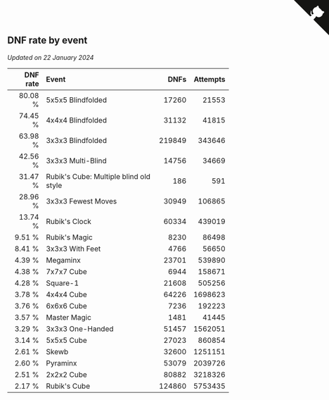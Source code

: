 ## DNF rate by event

*Updated on 22 January 2024*

| DNF rate | Event | DNFs | Attempts |
| ---: | :--- | ---: | ---: |
| 80.08 % | 5x5x5 Blindfolded | 17260 | 21553 |
| 74.45 % | 4x4x4 Blindfolded | 31132 | 41815 |
| 63.98 % | 3x3x3 Blindfolded | 219849 | 343646 |
| 42.56 % | 3x3x3 Multi-Blind | 14756 | 34669 |
| 31.47 % | Rubik's Cube: Multiple blind old style | 186 | 591 |
| 28.96 % | 3x3x3 Fewest Moves | 30949 | 106865 |
| 13.74 % | Rubik's Clock | 60334 | 439019 |
| 9.51 % | Rubik's Magic | 8230 | 86498 |
| 8.41 % | 3x3x3 With Feet | 4766 | 56650 |
| 4.39 % | Megaminx | 23701 | 539890 |
| 4.38 % | 7x7x7 Cube | 6944 | 158671 |
| 4.28 % | Square-1 | 21608 | 505256 |
| 3.78 % | 4x4x4 Cube | 64226 | 1698623 |
| 3.76 % | 6x6x6 Cube | 7236 | 192223 |
| 3.57 % | Master Magic | 1481 | 41445 |
| 3.29 % | 3x3x3 One-Handed | 51457 | 1562051 |
| 3.14 % | 5x5x5 Cube | 27023 | 860854 |
| 2.61 % | Skewb | 32600 | 1251151 |
| 2.60 % | Pyraminx | 53079 | 2039726 |
| 2.51 % | 2x2x2 Cube | 80882 | 3218326 |
| 2.17 % | Rubik's Cube | 124860 | 5753435 |


<a href="https://github.com/jonatanklosko/wca_statistics" class="github-corner" aria-label="View source on Github"><svg width="80" height="80" viewBox="0 0 250 250" style="fill:#151513; color:#fff; position: absolute; top: 0; border: 0; right: 0;" aria-hidden="true"><path d="M0,0 L115,115 L130,115 L142,142 L250,250 L250,0 Z"></path><path d="M128.3,109.0 C113.8,99.7 119.0,89.6 119.0,89.6 C122.0,82.7 120.5,78.6 120.5,78.6 C119.2,72.0 123.4,76.3 123.4,76.3 C127.3,80.9 125.5,87.3 125.5,87.3 C122.9,97.6 130.6,101.9 134.4,103.2" fill="currentColor" style="transform-origin: 130px 106px;" class="octo-arm"></path><path d="M115.0,115.0 C114.9,115.1 118.7,116.5 119.8,115.4 L133.7,101.6 C136.9,99.2 139.9,98.4 142.2,98.6 C133.8,88.0 127.5,74.4 143.8,58.0 C148.5,53.4 154.0,51.2 159.7,51.0 C160.3,49.4 163.2,43.6 171.4,40.1 C171.4,40.1 176.1,42.5 178.8,56.2 C183.1,58.6 187.2,61.8 190.9,65.4 C194.5,69.0 197.7,73.2 200.1,77.6 C213.8,80.2 216.3,84.9 216.3,84.9 C212.7,93.1 206.9,96.0 205.4,96.6 C205.1,102.4 203.0,107.8 198.3,112.5 C181.9,128.9 168.3,122.5 157.7,114.1 C157.9,116.9 156.7,120.9 152.7,124.9 L141.0,136.5 C139.8,137.7 141.6,141.9 141.8,141.8 Z" fill="currentColor" class="octo-body"></path></svg></a><style>.github-corner:hover .octo-arm{animation:octocat-wave 560ms ease-in-out}@keyframes octocat-wave{0%,100%{transform:rotate(0)}20%,60%{transform:rotate(-25deg)}40%,80%{transform:rotate(10deg)}}@media (max-width:500px){.github-corner:hover .octo-arm{animation:none}.github-corner .octo-arm{animation:octocat-wave 560ms ease-in-out}}</style>
